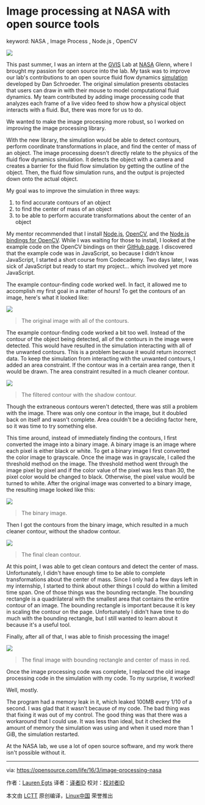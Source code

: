 Image processing at NASA with open source tools
=======================================================

keyword: NASA , Image Process , Node.js , OpenCV

![](https://opensource.com/sites/default/files/styles/image-full-size/public/images/life/nasa_spitzer_space_pink_spiral.jpg?itok=3XEUstkl)

This past summer, I was an intern at the [GVIS][1] Lab at [NASA][2] Glenn, where I brought my passion for open source into the lab. My task was to improve our lab's contributions to an open source fluid flow dynamics [simulation][3] developed by Dan Schroeder. The original simulation presents obstacles that users can draw in with their mouse to model computational fluid dynamics. My team contributed by adding image processing code that analyzes each frame of a live video feed to show how a physical object interacts with a fluid. But, there was more for us to do.

We wanted to make the image processing more robust, so I worked on improving the image processing library.

With the new library, the simulation would be able to detect contours, perform coordinate transformations in place, and find the center of mass of an object. The image processing doesn't directly relate to the physics of the fluid flow dynamics simulation. It detects the object with a camera and creates a barrier for the fluid flow simulation by getting the outline of the object. Then, the fluid flow simulation runs, and the output is projected down onto the actual object.

My goal was to improve the simulation in three ways:

1. to find accurate contours of an object
2. to find the center of mass of an object
3. to be able to perform accurate transformations about the center of an object

My mentor recommended that I install [Node.js][4], [OpenCV][5], and the [Node.js bindings for OpenCV][6]. While I was waiting for those to install, I looked at the example code on the OpenCV bindings on their [GitHub page][7]. I discovered that the example code was in JavaScript, so because I didn’t know JavaScript, I started a short course from Codecademy. Two days later, I was sick of JavaScript but ready to start my project... which involved yet more JavaScript.

The example contour-finding code worked well. In fact, it allowed me to accomplish my first goal in a matter of hours! To get the contours of an image, here's what it looked like:

![](https://opensource.com/sites/default/files/resize/image_processing_nasa_1-520x293.jpg)
>The original image with all of the contours.

The example contour-finding code worked a bit too well. Instead of the contour of the object being detected, all of the contours in the image were detected. This would have resulted in the simulation interacting with all of the unwanted contours. This is a problem because it would return incorrect data. To keep the simulation from interacting with the unwanted contours, I added an area constraint. If the contour was in a certain area range, then it would be drawn. The area constraint resulted in a much cleaner contour.

![](https://opensource.com/sites/default/files/resize/image_processing_nasa_2-520x293.jpg)
>The filtered contour with the shadow contour.

Though the extraneous contours weren't detected, there was still a problem with the image. There was only one contour in the image, but it doubled back on itself and wasn't complete. Area couldn't be a deciding factor here, so it was time to try something else.

This time around, instead of immediately finding the contours, I first converted the image into a binary image. A binary image is an image where each pixel is either black or white. To get a binary image I first converted the color image to grayscale. Once the image was in grayscale, I called the threshold method on the image. The threshold method went through the image pixel by pixel and if the color value of the pixel was less than 30, the pixel color would be changed to black. Otherwise, the pixel value would be turned to white. After the original image was converted to a binary image, the resulting image looked like this:

![](https://opensource.com/sites/default/files/resize/image_processing_nasa_3-520x293.jpg)
>The binary image.

Then I got the contours from the binary image, which resulted in a much cleaner contour, without the shadow contour.

![](https://opensource.com/sites/default/files/image_processing_nasa_4.jpg)
>The final clean contour.

At this point, I was able to get clean contours and detect the center of mass. Unfortunately, I didn't have enough time to be able to complete transformations about the center of mass. Since I only had a few days left in my internship, I started to think about other things I could do within a limited time span. One of those things was the bounding rectangle. The bounding rectangle is a quadrilateral with the smallest area that contains the entire contour of an image. The bounding rectangle is important because it is key in scaling the contour on the page. Unfortunately I didn't have time to do much with the bounding rectangle, but I still wanted to learn about it because it's a useful tool.

Finally, after all of that, I was able to finish processing the image!

![](https://opensource.com/sites/default/files/resize/image_processing_nasa_5-521x293.jpg)
>The final image with bounding rectangle and center of mass in red.

Once the image processing code was complete, I replaced the old image processing code in the simulation with my code. To my surprise, it worked!

Well, mostly.

The program had a memory leak in it, which leaked 100MB every 1/10 of a second. I was glad that it wasn’t because of my code. The bad thing was that fixing it was out of my control. The good thing was that there was a workaround that I could use. It was less than ideal, but it checked the amount of memory the simulation was using and when it used more than 1 GiB, the simulation restarted.

At the NASA lab, we use a lot of open source software, and my work there isn't possible without it.

--------------------------------------------------------------------------------

via: https://opensource.com/life/16/3/image-processing-nasa

作者：[Lauren Egts][a]
译者：[译者ID](https://github.com/译者ID)
校对：[校对者ID](https://github.com/校对者ID)

本文由 [LCTT](https://github.com/LCTT/TranslateProject) 原创编译，[Linux中国](https://linux.cn/) 荣誉推出

[a]:https://opensource.com/users/laurenegts
[1]: https://ocio.grc.nasa.gov/gvis/
[2]: http://www.nasa.gov/centers/glenn/home/index.html
[3]: http://physics.weber.edu/schroeder/fluids/
[4]: http://nodejs.org/
[5]: http://opencv.org/
[6]: https://github.com/peterbraden/node-opencv
[7]: https://github.com/peterbraden/node-opencv






